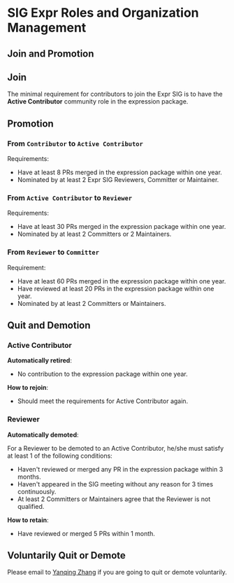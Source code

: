 # SIG Expr Roles and Organization Management

## Join and Promotion

## Join

The minimal requirement for contributors to join the Expr SIG is to have
the **Active Contributor** community role in the expression package.

## Promotion

### From `Contributor` to `Active Contributor`

Requirements:

* Have at least 8 PRs merged in the expression package within one year.
* Nominated by at least 2 Expr SIG Reviewers, Committer or Maintainer.

### From `Active Contributor` to `Reviewer`

Requirements:

* Have at least 30 PRs merged in the expression package within one year.
* Nominated by at least 2 Committers or 2 Maintainers.

### From `Reviewer` to `Committer`

Requirement:

* Have at least 60 PRs merged in the expression package within one year.
* Have reviewed at least 20 PRs in the expression package within one year.
* Nominated by at least 2 Committers or Maintainers.

## Quit and Demotion

### Active Contributor

**Automatically retired**:

* No contribution to the expression package within one year.

**How to rejoin**:

* Should meet the requirements for Active Contributor again.

### Reviewer

**Automatically demoted**:

For a Reviewer to be demoted to an Active Contributor,  he/she must satisfy at
least 1 of the following conditions:

* Haven't reviewed or merged any PR in the expression package within 3 months.
* Haven't appeared in the SIG meeting without any reason for 3 times continuously.
* At least 2 Committers or Maintainers agree that the Reviewer is not qualified.

**How to retain**:

* Have reviewed or merged 5 PRs within 1 month.

## Voluntarily Quit or Demote

Please email to [Yanqing Zhang](mailto:zhangyanqing@pingcap.com) if you are
going to quit or demote voluntarily.
